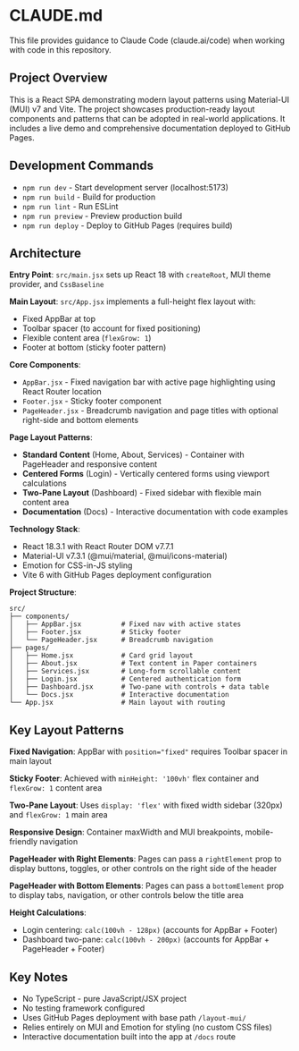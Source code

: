 # CLAUDE.md

This file provides guidance to Claude Code (claude.ai/code) when working with code in this repository.

## Project Overview

This is a React SPA demonstrating modern layout patterns using Material-UI (MUI) v7 and Vite. The project showcases production-ready layout components and patterns that can be adopted in real-world applications. It includes a live demo and comprehensive documentation deployed to GitHub Pages.

## Development Commands

- `npm run dev` - Start development server (localhost:5173)
- `npm run build` - Build for production
- `npm run lint` - Run ESLint
- `npm run preview` - Preview production build
- `npm run deploy` - Deploy to GitHub Pages (requires build)

## Architecture

**Entry Point**: `src/main.jsx` sets up React 18 with `createRoot`, MUI theme provider, and `CssBaseline`

**Main Layout**: `src/App.jsx` implements a full-height flex layout with:
- Fixed AppBar at top
- Toolbar spacer (to account for fixed positioning)
- Flexible content area (`flexGrow: 1`)
- Footer at bottom (sticky footer pattern)

**Core Components**:
- `AppBar.jsx` - Fixed navigation bar with active page highlighting using React Router location
- `Footer.jsx` - Sticky footer component
- `PageHeader.jsx` - Breadcrumb navigation and page titles with optional right-side and bottom elements

**Page Layout Patterns**:
- **Standard Content** (Home, About, Services) - Container with PageHeader and responsive content
- **Centered Forms** (Login) - Vertically centered forms using viewport calculations
- **Two-Pane Layout** (Dashboard) - Fixed sidebar with flexible main content area
- **Documentation** (Docs) - Interactive documentation with code examples

**Technology Stack**:
- React 18.3.1 with React Router DOM v7.7.1
- Material-UI v7.3.1 (@mui/material, @mui/icons-material)
- Emotion for CSS-in-JS styling
- Vite 6 with GitHub Pages deployment configuration

**Project Structure**:
```
src/
├── components/
│   ├── AppBar.jsx          # Fixed nav with active states
│   ├── Footer.jsx          # Sticky footer
│   └── PageHeader.jsx      # Breadcrumb navigation
├── pages/
│   ├── Home.jsx            # Card grid layout
│   ├── About.jsx           # Text content in Paper containers  
│   ├── Services.jsx        # Long-form scrollable content
│   ├── Login.jsx           # Centered authentication form
│   ├── Dashboard.jsx       # Two-pane with controls + data table
│   └── Docs.jsx            # Interactive documentation
└── App.jsx                 # Main layout with routing
```

## Key Layout Patterns

**Fixed Navigation**: AppBar with `position="fixed"` requires Toolbar spacer in main layout

**Sticky Footer**: Achieved with `minHeight: '100vh'` flex container and `flexGrow: 1` content area

**Two-Pane Layout**: Uses `display: 'flex'` with fixed width sidebar (320px) and `flexGrow: 1` main area

**Responsive Design**: Container maxWidth and MUI breakpoints, mobile-friendly navigation

**PageHeader with Right Elements**: Pages can pass a `rightElement` prop to display buttons, toggles, or other controls on the right side of the header

**PageHeader with Bottom Elements**: Pages can pass a `bottomElement` prop to display tabs, navigation, or other controls below the title area

**Height Calculations**:
- Login centering: `calc(100vh - 128px)` (accounts for AppBar + Footer)  
- Dashboard two-pane: `calc(100vh - 200px)` (accounts for AppBar + PageHeader + Footer)

## Key Notes

- No TypeScript - pure JavaScript/JSX project
- No testing framework configured  
- Uses GitHub Pages deployment with base path `/layout-mui/`
- Relies entirely on MUI and Emotion for styling (no custom CSS files)
- Interactive documentation built into the app at `/docs` route